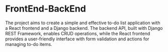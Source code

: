 # FrontEnd-BackEnd
The project aims to create a simple and effective to-do list application with a React frontend and a Django backend. The backend API, built with Django REST Framework, enables CRUD operations, while the React frontend provides a user-friendly interface with form validation and actions for managing to-do items.
